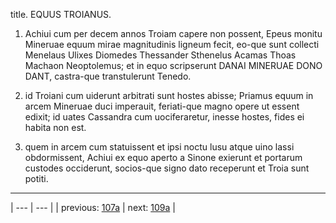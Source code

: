 title. EQUUS TROIANUS.



1. Achiui cum per decem annos Troiam capere non possent, Epeus monitu Mineruae equum mirae magnitudinis ligneum fecit, eo-que sunt collecti Menelaus Ulixes Diomedes Thessander Sthenelus Acamas Thoas Machaon Neoptolemus; et in equo scripserunt DANAI MINERUAE DONO DANT, castra-que transtulerunt Tenedo.



2. id Troiani cum uiderunt arbitrati sunt hostes abisse; Priamus equum in arcem Mineruae duci imperauit, feriati-que magno opere ut essent edixit; id uates Cassandra cum uociferaretur, inesse hostes, fides ei habita non est.



3. quem in arcem cum statuissent et ipsi noctu lusu atque uino lassi obdormissent, Achiui ex equo aperto a Sinone exierunt et portarum custodes occiderunt, socios-que signo dato receperunt et Troia sunt potiti.



---

| --- | --- |
| previous: [107a](../107a/) | next: [109a](../109a/) |